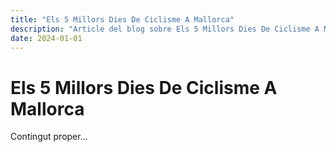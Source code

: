 ```yaml
---
title: "Els 5 Millors Dies De Ciclisme A Mallorca"
description: "Article del blog sobre Els 5 Millors Dies De Ciclisme A Mallorca"
date: 2024-01-01
---
```


# Els 5 Millors Dies De Ciclisme A Mallorca

Contingut proper...

